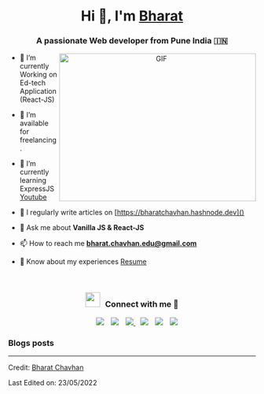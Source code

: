 <h1 align="center">Hi 👋, I'm <a href="https://github.com/iambharatchavhan" target="blank">
Bharat</a></h1>
<h3 align="center">A passionate Web developer from Pune India &#127470;&#127475</h3>


<a target="_blank" align="center">
  <img align="right" top="500" height="300" width="400" alt="GIF" src="https://media.giphy.com/media/SWoSkN6DxTszqIKEqv/giphy.gif">
</a>



- 🌱 I’m currently Working on Ed-tech Application(React-JS)

- 🤝 I’m available for freelancing.

- 🌱 I’m currently learning  ExpressJS  <a href="" target="blank">Youtube</a>

- 📝 I regularly write articles on [https://bharatchavhan.hashnode.dev]()

- 💬 Ask me about **Vanilla JS & React-JS**

- 📫 How to reach me **bharat.chavhan.edu@gmail.com**

- 📄 Know about my experiences <a href="https://drive.google.com/file/d/1tDYAAO4ee-M8jkWt7PvhQ8Z6TAfk4Q5n/view?usp=drive_link" target="blank">Resume</a>
<br/>
<h3 align="center" > <img src="https://media.giphy.com/media/iY8CRBdQXODJSCERIr/giphy.gif" width="30" height="30" style="margin-right: 10px;">Connect with me 🤝 </h3>

<p align="center">

 <div align="center"  class="icons-social" style="margin-left: 10px;">
        <a style="margin-left: 10px;"  target="_blank" href="">
			<img src="https://img.icons8.com/doodle/40/000000/linkedin--v2.png"></a>
        <a style="margin-left: 10px;" target="_blank" href="https://github.com/iambharatchavhan">
		<img src="https://img.icons8.com/doodle/40/000000/github--v1.png"></a>
 <a style="margin-left: 10px;" target="_blank" href="">
					<img src="https://img.icons8.com/external-sketchy-juicy-fish/0.6x/external-blog-online-services-sketchy-sketchy-juicy-fish.png">
                    </a>
        <a style="margin-left: 10px;" target="_blank" href="">
			<img src="https://img.icons8.com/doodle/40/000000/instagram-new--v2.png"></a>
		<a style="margin-left: 10px;" target="_blank" href="">
			<img src="https://img.icons8.com/doodle/1x/twitter-squared--v2.png" ></a>
		<a style="margin-left: 10px;" target="_blank" href="">
				<img src="https://img.icons8.com/doodle/1x/youtube--v2.png" ></a>
      </div>

</p>

### Blogs posts

---

Credit: [Bharat Chavhan](https://github.com/iambharatchavhan)

Last Edited on: 23/05/2022
